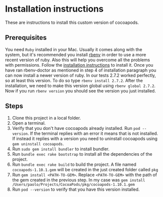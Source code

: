 # Installation instructions

These are instructions to install this custom version of cocoapods.

## Prerequisites

You need `Ruby` installed in your Mac. Usually it comes along with the system, but it's recommended you install [rbenv](https://github.com/rbenv/rbenv#how-rbenv-hooks-into-your-shell) in order to use a more recent version of ruby. Also this will help you overcome all the problems with permissions. Follow the [installation instructions](https://github.com/rbenv/rbenv#installation) to install it. Once you have ran rbenv-doctor as mentioned in step 4 of installation paragraph you can now install a newer version of ruby. In our tests 2.7.2 worked perfectly, so at least this version. To do so type `rbenv install 2.7.2`. After the installation, we need to make this version global using `rbenv global 2.7.2`. Now if you run `rbenv version` you should see the version you just installed.

## Steps

1. Clone this project in a local folder.
2. Open a terminal.
3. Verify that you don't have cocoapods already installed. Run `pod --version`. If the terminal replies with an error it means that is not installed. If instead it replies with a version you need to uninstall cocoapods using `gem uninstall cocoapods`.
4. Run `sudo gem install bundler` to install bundler.
5. Run `bundle exec rake bootstrap` to install all the dependencies of the project.
6. Run `bundle exec rake build` to build the project. A file named `cocoapods-1.10.1.gem` will be created in the just created folder called `pkg`
7. Run `gem install <PATH-TO-GEM>`. Replace `<PATH-TO-GEM>` with the path of the gem created in the previous step. In my case was `gem install /Users/paolo/Projects/CocoaPods/pkg/cocoapods-1.10.1.gem`
8. Run `pod --version` to verify that you have this version installed.
